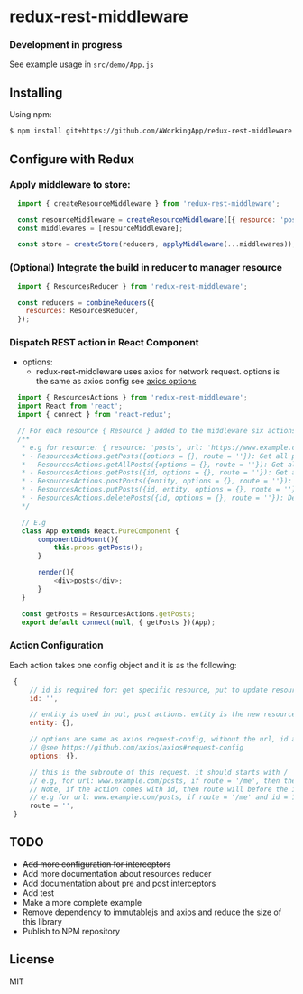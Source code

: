 # redux-rest-middleware

### Development in progress

See example usage in ``src/demo/App.js``

## Installing

Using npm:

```bash
$ npm install git+https://github.com/AWorkingApp/redux-rest-middleware.git
```

## Configure with Redux

### Apply middleware to store:

```js
  import { createResourceMiddleware } from 'redux-rest-middleware';

  const resourceMiddleware = createResourceMiddleware([{ resource: 'posts', url: 'https://jsonplaceholder.typicode.com/posts' }])
  const middlewares = [resourceMiddleware];

  const store = createStore(reducers, applyMiddleware(...middlewares));
```

### (Optional) Integrate the build in reducer to manager resource

```js
  import { ResourcesReducer } from 'redux-rest-middleware';

  const reducers = combineReducers({
    resources: ResourcesReducer,
  });

```

### Dispatch REST action in React Component

- options:
    * redux-rest-middleware uses axios for network request. options is the same as axios config see [axios options](https://github.com/axios/axios#request-config)

```js
  import { ResourcesActions } from 'redux-rest-middleware';
  import React from 'react';
  import { connect } from 'react-redux';

  // For each resource { Resource } added to the middleware six actions will be created
  /**
   * e.g for resource: { resource: 'posts', url: 'https://www.example.com/posts' }
   * - ResourcesActions.getPosts({options = {}, route = ''}): Get all posts
   * - ResourcesActions.getAllPosts({options = {}, route = ''}): Get all posts, same as the above action
   * - ResourcesActions.getPosts({id, options = {}, route = ''}): Get a specific posts with id
   * - ResourcesActions.postPosts({entity, options = {}, route = ''}): Post to create a posts resource
   * - ResourcesActions.putPosts({id, entity, options = {}, route = ''}): Put to a posts resource with id specified
   * - ResourcesActions.deletePosts({id, options = {}, route = ''}): Delete a posts with specific id
   */

   // E.g
   class App extends React.PureComponent {
       componentDidMount(){
           this.props.getPosts();
       }

       render(){
           <div>posts</div>;
       }
   }

   const getPosts = ResourcesActions.getPosts;
   export default connect(null, { getPosts })(App);
```

### Action Configuration

Each action takes one config object and it is as the following:
```js
 {
     // id is required for: get specific resource, put to update resource, delete specific resource
     id: '', 

     // entity is used in put, post actions. entity is the new resource that is created or updated by the request
     entity: {}, 

     // options are same as axios request-config, without the url, id and data property
     // @see https://github.com/axios/axios#request-config
     options: {}, 

     // this is the subroute of this request. it should starts with /
     // e.g, for url: www.example.com/posts, if route = '/me', then the request goes to www.example.com/posts/me
     // Note, if the action comes with id, then route will before the id path parameter.
     // e.g for url: www.example.com/posts, if route = '/me' and id = 1 then request goes to www.example.com/posts/me/1
     route = '', 
 }
```

## TODO
- <del>Add more configuration for interceptors</del>
- Add more documentation about resources reducer
- Add documentation about pre and post interceptors
- Add test
- Make a more complete example
- Remove dependency to immutablejs and axios and reduce the size of this library
- Publish to NPM repository

## License
MIT
